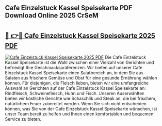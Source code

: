## Cafe Einzelstuck Kassel Speisekarte PDF Download Online 2025 CrSeM

# <h2><a href="http://gc6vh0.nevu.top/?p=Cafe+Einzelstuck+Kassel+Speisekarte">🔗 👉🔴 Cafe Einzelstuck Kassel Speisekarte 2025 PDF</a></h2>

[![Cafe Einzelstuck Kassel Speisekarte 2025 PDF](https://i.imgur.com/dBaPXMq.png)](http://gc6vh0.nevu.top/?p=Cafe+Einzelstuck+Kassel+Speisekarte)
Die Cafe Einzelstuck Kassel Speisekarte ist die Wahl zwischen einer Vielzahl von Gerichten und befriedigt Ihre Geschmackspräferenzen. Wir bieten auf unserer Cafe Einzelstuck Kassel Speisekarte einen Salatbereich an, in dem Sie aus Salaten aus frischem Gemüse und Obst für eine gesunde Ernährung wählen können. Für diejenigen, die Fleisch lieben, bieten wir eine umfangreiche Auswahl an Gerichten auf der Cafe Einzelstuck Kassel Speisekarte an: Rindfleisch, Schweinefleisch, Huhn und Fisch. Unseren Auserwählten bieten wir köstliche Gerichte wie Schaschlik und Steak an, die bei frischem, natürlichem Feuer zubereitet werden. Wenn Sie sich nicht entscheiden können, was Sie von der Cafe Einzelstuck Kassel Speisekarte wünschen, ist unser Team bereit zu helfen und Ihnen einen komfortablen und bequemen Service zu bieten.
